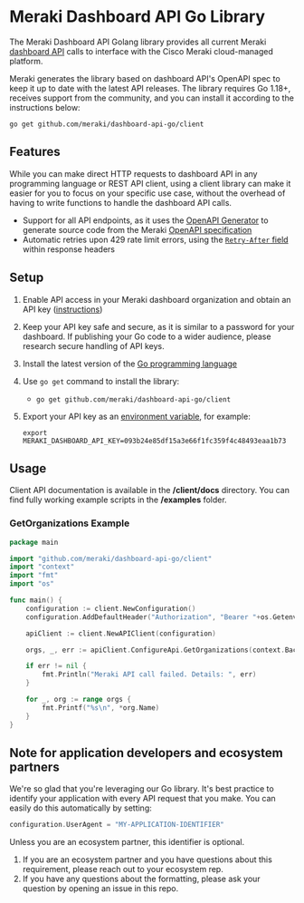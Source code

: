 # Meraki Dashboard API Go Library

The Meraki Dashboard API Golang library provides all current Meraki [dashboard API](https://developer.cisco.com/meraki/api-v1/) 
calls to interface with the Cisco Meraki cloud-managed platform.

Meraki generates the library based on dashboard API's OpenAPI spec to keep it up to date with the latest API releases.
The library requires Go 1.18+, receives support from the community, and you can install it according to the instructions below:

```shell
go get github.com/meraki/dashboard-api-go/client
```

## Features

While you can make direct HTTP requests to dashboard API in any programming language or REST API client, using a client library can make it easier for you to focus on your specific use case, without the overhead of having to write functions to handle the dashboard API calls.

* Support for all API endpoints, as it uses the [OpenAPI Generator](https://openapi-generator.tech) to generate source code from the Meraki [OpenAPI specification](https://api.meraki.com/api/v1/openapiSpec)
* Automatic retries upon 429 rate limit errors, using the [`Retry-After` field](https://developer.cisco.com/meraki/api-v1/#!rate-limit) within response headers


## Setup

1. Enable API access in your Meraki dashboard organization and obtain an API key ([instructions](https://documentation.meraki.com/zGeneral_Administration/Other_Topics/The_Cisco_Meraki_Dashboard_API))

2. Keep your API key safe and secure, as it is similar to a password for your dashboard. If publishing your Go code to a wider audience, please research secure handling of API keys.

3. Install the latest version of the [Go programming language](https://golang.org/doc/install)

4. Use `go get` command to install the library:
    * `go get github.com/meraki/dashboard-api-go/client`
   
5. Export your API key as an [environment variable](https://www.twilio.com/blog/2017/01/how-to-set-environment-variables.html), for example:

    ```shell
    export MERAKI_DASHBOARD_API_KEY=093b24e85df15a3e66f1fc359f4c48493eaa1b73
    ```

## Usage

Client API documentation is available in the **/client/docs** directory.
You can find fully working example scripts in the **/examples** folder.

### GetOrganizations Example

```go
package main

import "github.com/meraki/dashboard-api-go/client"
import "context"
import "fmt"
import "os"

func main() {
	configuration := client.NewConfiguration()
    configuration.AddDefaultHeader("Authorization", "Bearer "+os.Getenv("MERAKI_DASHBOARD_API_KEY"))

	apiClient := client.NewAPIClient(configuration)

	orgs, _, err := apiClient.ConfigureApi.GetOrganizations(context.Background()).Execute()

	if err != nil {
		fmt.Println("Meraki API call failed. Details: ", err)
	}

	for _, org := range orgs {
		fmt.Printf("%s\n", *org.Name)
	}
}
```


## Note for application developers and ecosystem partners

We're so glad that you're leveraging our Go library. It's best practice to identify your application with every API request that you make. 
You can easily do this automatically by setting:

```go
configuration.UserAgent = "MY-APPLICATION-IDENTIFIER"
```

Unless you are an ecosystem partner, this identifier is optional.

1. If you are an ecosystem partner and you have questions about this requirement, please reach out to your ecosystem rep.
2. If you have any questions about the formatting, please ask your question by opening an issue in this repo.